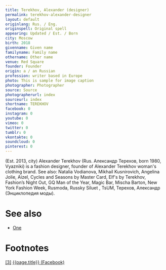 ```yaml
---
title: Terekhov, Alexander (designer)
permalink: terekhov-alexander-designer
layout: default
originlang: Rus. / Eng.
originspell: Original spell
appearing: Updated / Est. / Born
city: Moscow
birth: 2018
givenname: Given name
familyname: Family name
othername: Other name
venue: Red Square
founder: Founder
origin: a / an Russian
profession: writer based in Europe
photo: This is sample for image caption
photographer: Photographer
source: Source
photographerurl: index
sourceurl: index
shortname: TEREKHOV
facebook: 0
instagram: 0
youtube: 0
vimeo: 0
twitter: 0
tumblr: 0
vkontakte: 0
soundcloud: 0
pinterest: 0
---
```


(Est. 2013, city) Alexander Terekhov (Rus. Александр Терехов, born 1980, Vyazniki) is a fashion designer, founder of Alexander Terekhov woman's clothing brand. See also: Natalia Vodianova, Mikhail Kusnirovich, Angelina Jolie, Aizel, Cycles and Seasons by Master Card, Elf's by Terekhov, Fashion’s Night Out, GQ Man of the Year, Magic Bar, Mischa Barton, New York Fashion Week, Rusmoda, Russky Siluet , TsUM, Терехов, Александр (Энциклопедия моды).

# See also

+ [One](index)


# Footnotes

[[3]](#a3) <span id="f3"></span> [{{page.title}} (Facebook)](index)
